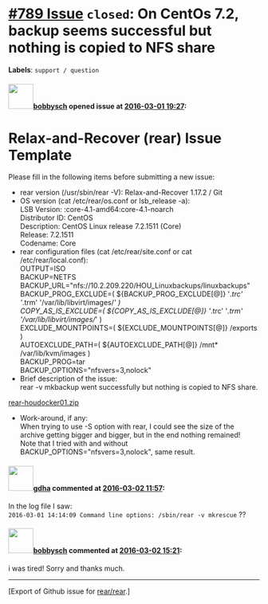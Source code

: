 [\#789 Issue](https://github.com/rear/rear/issues/789) `closed`: On CentOs 7.2, backup seems successful but nothing is copied to NFS share
==========================================================================================================================================

**Labels**: `support / question`

#### <img src="https://avatars.githubusercontent.com/u/10080562?v=4" width="50">[bobbysch](https://github.com/bobbysch) opened issue at [2016-03-01 19:27](https://github.com/rear/rear/issues/789):

Relax-and-Recover (rear) Issue Template
=======================================

Please fill in the following items before submitting a new issue:

-   rear version (/usr/sbin/rear -V): Relax-and-Recover 1.17.2 / Git
-   OS version (cat /etc/rear/os.conf or lsb\_release -a):  
    LSB Version: :core-4.1-amd64:core-4.1-noarch  
    Distributor ID: CentOS  
    Description: CentOS Linux release 7.2.1511 (Core)  
    Release: 7.2.1511  
    Codename: Core
-   rear configuration files (cat /etc/rear/site.conf or cat
    /etc/rear/local.conf):  
    OUTPUT=ISO  
    BACKUP=NETFS  
    BACKUP\_URL="nfs://10.2.209.220/HOU\_Linuxbackups/linuxbackups"  
    BACKUP\_PROG\_EXCLUDE=( ${BACKUP\_PROG\_EXCLUDE\[@\]} '*.trc'
    '*.trm' '/var/lib/libvirt/images/*' )  
    COPY\_AS\_IS\_EXCLUDE=( ${COPY\_AS\_IS\_EXCLUDE\[@\]} '*.trc'
    '*.trm' '/var/lib/libvirt/images/*' )  
    EXCLUDE\_MOUNTPOINTS=( ${EXCLUDE\_MOUNTPOINTS\[@\]} /exports )  
    AUTOEXCLUDE\_PATH=( ${AUTOEXCLUDE\_PATH\[@\]} /mnt\*
    /var/lib/kvm/images )  
    BACKUP\_PROG=tar  
    BACKUP\_OPTIONS="nfsvers=3,nolock"
-   Brief description of the issue:  
    rear -v mkbackup went successfully but nothing is copied to NFS
    share.

[rear-houdocker01.zip](https://github.com/rear/rear/files/153455/rear-houdocker01.zip)

-   Work-around, if any:  
    When trying to use -S option with rear, I could see the size of the
    archive getting bigger and bigger, but in the end nothing
    remained!  
    Note that I tried with and without
    BACKUP\_OPTIONS="nfsvers=3,nolock", same result.

#### <img src="https://avatars.githubusercontent.com/u/888633?u=cdaeb31efcc0048d3619651aa18dd4b76e636b21&v=4" width="50">[gdha](https://github.com/gdha) commented at [2016-03-02 11:57](https://github.com/rear/rear/issues/789#issuecomment-191210486):

In the log file I saw:  
`2016-03-01 14:14:09 Command line options: /sbin/rear -v mkrescue` ??

#### <img src="https://avatars.githubusercontent.com/u/10080562?v=4" width="50">[bobbysch](https://github.com/bobbysch) commented at [2016-03-02 15:21](https://github.com/rear/rear/issues/789#issuecomment-191285392):

i was tired! Sorry and thanks much.

------------------------------------------------------------------------

\[Export of Github issue for
[rear/rear](https://github.com/rear/rear).\]
